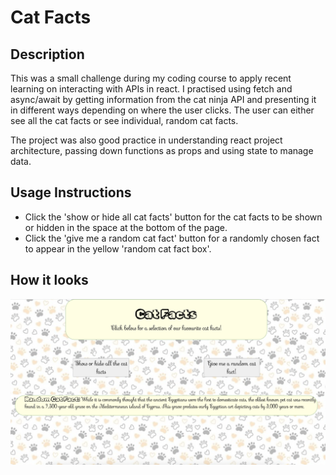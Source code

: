 # Cat Facts

## Description
This was a small challenge during my coding course to apply recent learning on interacting with APIs in react. I practised using fetch and async/await by getting information from the cat ninja API and presenting it in different ways depending on where the user clicks. The user can either see all the cat facts or see individual, random cat facts. 

The project was also good practice in understanding react project architecture, passing down functions as props and using state to manage data. 

## Usage Instructions
* Click the 'show or hide all cat facts' button for the cat facts to be shown or hidden in the space at the bottom of the page. 
* Click the 'give me a random cat fact' button for a randomly chosen fact to appear in the yellow 'random cat fact box'.

## How it looks
![page-screenshot](./images/cat-facts-pic.png)